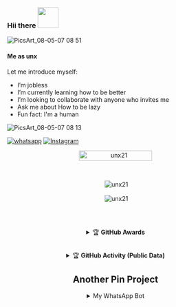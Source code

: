 ### Hii there&nbsp;<a href="Hey"><img src="https://user-images.githubusercontent.com/84166927/131398029-d0af4153-3ebe-4918-bceb-59afe3c10fca.gif" width="48px"></a>

![PicsArt_08-05-07 08 51](https://user-images.githubusercontent.com/84166927/129935170-08ba5a18-cba4-4f20-bb41-0f4221414aae.png)


#### Me as unx

Let me introduce myself:

-  I’m jobless
-  I’m currently learning how to be better
-  I’m looking to collaborate with anyone who invites me
-  Ask me about How to be lazy
-  Fun fact: I'm a human




![PicsArt_08-05-07 08 13](https://user-images.githubusercontent.com/84166927/129935477-7df4b9cb-6513-4289-9f63-3978413e1673.png)


<a href="https://wa.me/qr/VJ2PLVAGHO4FG1" target="_blank"><img src="https://img.shields.io/badge/WhatsApp-25D366?&style=flat-square&logo=whatsapp&logoColor=white" alt="whatsapp"></a>
<a href="https://www.instagram.com/unxzx_" target="_blank"><img src="https://img.shields.io/badge/Instagram-%23E4405F.svg?&style=flat-square&logo=instagram&logoColor=white" alt="Instagram"></a>



<p align="center"> <a href="unx21"><img width="170px" height="24" src="https://komarev.com/ghpvc/?username=unx21&label=PROFILE%20VISITORS&color=blue&style=flat-square" alt="unx21" /></a> </p><br> 


<div align="center">
<p>&nbsp;<img align="center" src="https://github-readme-stats.vercel.app/api?username=unx21&show_icons=true&theme=nightowl" alt="unx21" /></p>

<p>&nbsp;<img align="center" src="https://github-readme-stats.vercel.app/api/top-langs/?username=unx21&theme=algolia&layout=compact&langs_count=10&hide_border=true&show_icons=true" alt="unx21"/></p></a><br> 

##

<details>
    <summary>&#127942 <b>GitHub Awards</b></summary><br/>

![Github Trophy](https://github-profile-trophy.vercel.app/?username=unx21)

</details>

##

<details>
    <summary>&#127942 <b>GitHub Activity (Public Data)</b></summary><br/>

![Metrics](https://metrics.lecoq.io/unx21?template=classic&followup=1&isocalendar=1&languages=1&isocalendar.duration=half-year&config.timezone=Asia%2FMakassar)

</details>

##

## Another Pin Project
<details>
  <summary>My WhatsApp Bot</summary>
   <a href="https://github.com/unx21/violet">
    <img src="https://github-readme-stats.vercel.app/api/pin/?username=unx21&repo=violet">
  </a>
</details>
